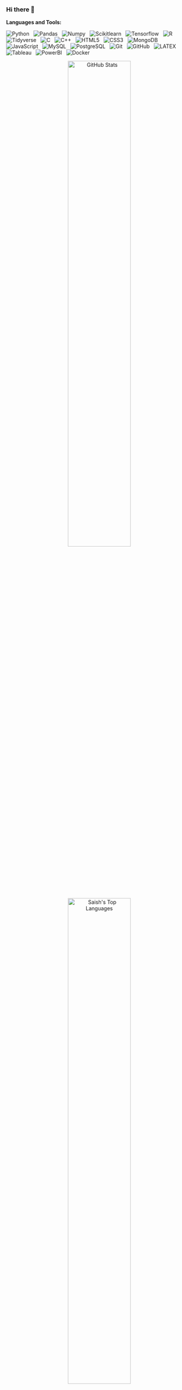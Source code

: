 ### Hi there 👋



**Languages and Tools:** 

![Python](https://img.shields.io/badge/-Python-black?logo=Python&style=social)&nbsp;&nbsp;
![Pandas](https://img.shields.io/badge/-pandas-black?logo=pandas&style=social)&nbsp;&nbsp;
![Numpy](https://img.shields.io/badge/-Numpy-black?logo=numpy&style=social)&nbsp;&nbsp;
![Scikitlearn](https://img.shields.io/badge/-scikitlearn-black?logo=scikitlearn&style=social)&nbsp;&nbsp;
![Tensorflow](https://img.shields.io/badge/-Tensorflow-black?logo=tensorflow&style=social)&nbsp;&nbsp;
![R](https://img.shields.io/badge/-R-black?logo=R&style=social)&nbsp;&nbsp;
![Tidyverse](https://img.shields.io/badge/-Tidyverse-black?logo=tidyverse&style=social)&nbsp;&nbsp;
![C](https://img.shields.io/badge/-C-black?logo=c&style=social)&nbsp;&nbsp;
![C++](https://img.shields.io/badge/-C++-black?logo=cplusplus&style=social)&nbsp;&nbsp;
![HTML5](https://img.shields.io/badge/-HTML5-black?logo=html5&style=social)&nbsp;&nbsp;
![CSS3](https://img.shields.io/badge/-CSS3-black?logo=css3&style=social)&nbsp;&nbsp;
![MongoDB](https://img.shields.io/badge/-mongodb-black?logo=mongodb&style=social)&nbsp;&nbsp;
![JavaScript](https://img.shields.io/badge/-JavaScript-black?logo=javascript&style=social)&nbsp;&nbsp;
![MySQL](https://img.shields.io/badge/-MySQL-black?logo=mysql&style=social)&nbsp;&nbsp;
![PostgreSQL](https://img.shields.io/badge/-PostgreSQL-black?logo=postgresql&style=social)&nbsp;&nbsp;
![Git](https://img.shields.io/badge/-Git-black?logo=git&style=social)&nbsp;&nbsp;
![GitHub](https://img.shields.io/badge/-GitHub-black?logo=github&style=social)&nbsp;&nbsp;
![LATEX](https://img.shields.io/badge/-LATEX-black?logo=latex&style=social)&nbsp;&nbsp;
![Tableau](https://img.shields.io/badge/-Tableau-black?logo=tableau&style=social)&nbsp;&nbsp;
![PowerBI](https://img.shields.io/badge/-PowerBI-black?logo=powerbi&style=social)&nbsp;&nbsp;
![Docker](https://img.shields.io/badge/-Docker-black?logo=docker&style=social)&nbsp;&nbsp;


<p align="center">
  
  <img src="https://github-readme-stats-sigma-five.vercel.app/api?username=saish29&count_private=true&show_icons=true" width="58%" alt="GitHub Stats">
  <img src="https://github-readme-stats-sigma-five.vercel.app/api/top-langs/?username=saish29&hide=TeX&layout=compact" width="58%" alt="Saish's Top Languages">
</p>

<p align="center">
  Visitors
  <br/>
  
  <img src="https://visitor-badge.laobi.icu/badge?page_id=saish29" alt="Visitor Badge">
</p>
